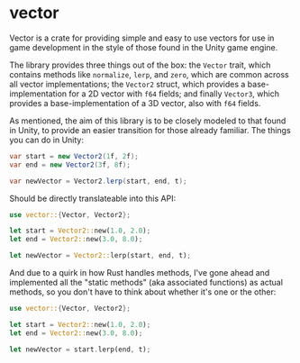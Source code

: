 # vector

Vector is a crate for providing simple and easy to use vectors for use in game development in the style of those found in the Unity game engine.

The library provides three things out of the box: the `Vector` trait, which contains methods like `normalize`, `lerp`, and `zero`, which are common across all vector implementations; the `Vector2` struct, which provides a base-implementation for a 2D vector with `f64` fields; and finally `Vector3`, which provides a base-implementation of a 3D vector, also with `f64` fields.

As mentioned, the aim of this library is to be closely modeled to that found in Unity, to provide an easier transition for those already familiar.
The things you can do in Unity:

```csharp
var start = new Vector2(1f, 2f);
var end = new Vector2(3f, 8f);

var newVector = Vector2.lerp(start, end, t);
```
Should be directly translateable into this API:

```rust
use vector::{Vector, Vector2};

let start = Vector2::new(1.0, 2.0);
let end = Vector2::new(3.0, 8.0);

let newVector = Vector2::lerp(start, end, t);
```
And due to a quirk in how Rust handles methods, I've gone ahead and implemented all the "static methods" (aka associated functions) as actual methods, so you don't have to think about whether it's one or the other:
```rust
use vector::{Vector, Vector2};

let start = Vector2::new(1.0, 2.0);
let end = Vector2::new(3.0, 8.0);

let newVector = start.lerp(end, t);
```